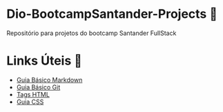 # Dio-BootcampSantander-Projects 🔔
 Repositório para projetos do bootcamp Santander FullStack

# Links Úteis :rocket:

* [Guia Básico Markdown](https://docs.pipz.com/central-de-ajuda/learning-center/guia-basico-de-markdown#open)
* [Guia Básico Git](https://www.hostinger.com.br/tutoriais/tutorial-do-git-basics-introducao)
* [Tags HTML](https://www.devmedia.com.br/comandos-e-tags-html5/23618)
* [Guia CSS](https://www.devmedia.com.br/guia/css/38149)




